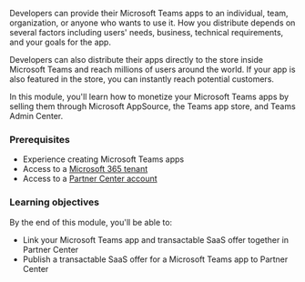 Developers can provide their Microsoft Teams apps to an individual, team, organization, or anyone who wants to use it. How you distribute depends on several factors including users' needs, business, technical requirements, and your goals for the app.

Developers can also distribute their apps directly to the store inside Microsoft Teams and reach millions of users around the world. If your app is also featured in the store, you can instantly reach potential customers.

In this module, you'll learn how to monetize your Microsoft Teams apps by selling them through Microsoft AppSource, the Teams app store, and Teams Admin Center.

### Prerequisites

- Experience creating Microsoft Teams apps
- Access to a [Microsoft 365 tenant](https://developer.microsoft.com/microsoft-365/dev-program?ocid=MSlearn)
- Access to a [Partner Center account](https://partner.microsoft.com/?ocid=MSlearn)

### Learning objectives

By the end of this module, you'll be able to:

- Link your Microsoft Teams app and transactable SaaS offer together in Partner Center
- Publish a transactable SaaS offer for a Microsoft Teams app to Partner Center
